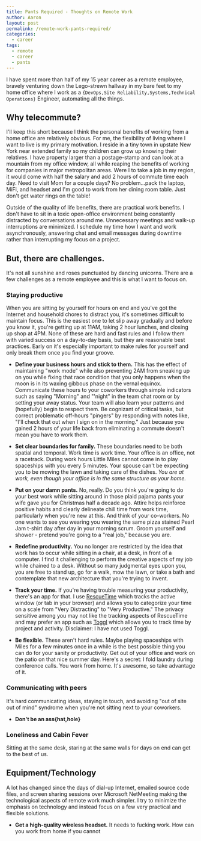 ```yaml
---
title: Pants Required - Thoughts on Remote Work
author: Aaron
layout: post
permalink: /remote-work-pants-required/
categories:
  - career
tags:
  - remote
  - career
  - pants
---
```


I have spent more than half of my 15 year career as a remote employee,
bravely venturing down the Lego-strewn hallway in my bare feet to my
home office where I work as a `{DevOps,Site Reliability,Systems,Technical Operations}` Engineer,
automating all the things.

## Why telecommute?

I'll keep this short because I think the personal benefits of working from a home
office are relatively obvious.  For me, the flexibility of living where I want to live
is my primary motivation. I reside in a
tiny town in upstate New York near extended family so my children can grow up knowing their
relatives.  I have property larger than a postage-stamp and can look at a mountain from my
office window, all while reaping the benefits of working for companies in major metropolitan
areas.
Were I to take a job in my region, it would come with half the salary and add 2 hours of
commute time each day.  Need to visit Mom for a couple days?  No problem...pack the laptop,
MiFi, and headset and I'm good to work from her dining room table.  Just don't get
water rings on the table!

Outside of the quality of life benefits, there are practical work
benefits.  I don't have to sit in a toxic open-office environment being constantly
distracted by conversations around me. Unnecessary meetings and walk-up interruptions
are minimized. I schedule my time how I want and work asynchronously, answering chat
and email messages during downtime rather than interrupting my focus on a project.

## But, there are challenges.

It's not all sunshine and roses punctuated by dancing unicorns. There are a few challenges
as a remote employee and this is what I want to focus on.

### Staying productive

When you are sitting by yourself for hours on end and you've got the Internet and
household chores to distract you, it's sometimes difficult to maintain focus.  This is the
easiest one to let slip away gradually and before you know it, you're getting up at 11AM, taking
2 hour lunches, and closing up shop at 4PM. None of these are hard and fast rules and I follow
them with varied success on a day-to-day basis, but they are reasonable best practices. Early
on it's especially important to make rules for yourself and only break them once you find
your groove.

* **Define your business hours and stick to them.**  This has the effect of maintaining
  "work mode" while also preventing 2AM from sneaking up on you while fixing that
  race condition that you only happens when the moon is in its waxing gibbous
  phase on the vernal equinox. Communicate these hours to your
  coworkers through simple indicators such as saying "Morning" and "'night" in the team chat room or
  by setting your away status.  Your team will also learn your patterns and (hopefully) begin
  to respect them. Be cognizant of critical tasks, but correct problematic off-hours "pingers"
  by responding with notes like, "I'll check that out when I sign on in the morning." Just because
  you gained 2 hours of your life back from eliminating a commute doesn't mean you have to
  work them.

* **Set clear boundaries for family.** These boundaries need to be both spatial and temporal.
  Work time is work time. Your office is an office, not a racetrack. During work hours
  Little Miles cannot come in to play spaceships with you every 5 minutes. Your
  spouse can't be expecting you to be mowing the lawn and taking care of the dishes. *You are
  at work, even though your office is in the same structure as your home.*

* **Put on your damn pants.** No, really. Do you think you're going to do your best work while
  sitting around in those plaid pajama pants your wife gave you for Christmas half a decade ago.
  Attire helps reinforce positive habits and clearly delineate chill time from work time,
  particularly when you're new at this. And think of your co-workers.  No one wants to see you
  wearing you wearing the same pizza stained Pearl Jam t-shirt day after day in your morning scrum.
  Groom yourself and shower - pretend you're going to a "real job," because you are.

* **Redefine productivity.** You no longer are restricted by the idea that work has to occur while
  sitting in a chair, at a desk, in front of a computer.  I find it challenging to perform the
  creative aspects of my job while chained to a desk. Without so many judgmental eyes upon you,
  you are free to stand up, go for a walk, mow the lawn, or take a bath and contemplate that new
  architecture that you're trying to invent.

* **Track your time.** If you're having trouble measuring your productivity, there's an
  app for that.  I use [RescueTime](http://www.rescuetime.com) which tracks the active
  window (or tab in your browser) and allows you to categorize your time on a scale from
  "Very Distracting" to "Very Productive."  The privacy sensitive among you may not like the tracking
  aspects of RescueTime and may prefer an app such as [Toggl](https://toggl.com/) which
  allows you to track time by project and activity.  Disclaimer: I have not used Toggl.

* **Be flexible.** These aren't hard rules.  Maybe playing spaceships with Miles for a
  few minutes once in a while is the best possible thing you can do for your sanity
  or productivity. Get out of your office and work on the patio on that nice summer day.
  Here's a secret: I fold laundry during conference calls.  You work from home. It's awesome,
  so take advantage of it.

### Communicating with peers

It's hard communicating ideas, staying in touch, and
avoiding "out of site out of mind" syndrome when you're not sitting next to your
coworkers.

* **Don't be an ass{hat,hole}**

### Loneliness and Cabin Fever

Sitting at the same desk, staring at the same walls for days on end can get to the best of us.

## Equipment/Technology

A lot has changed since the days of dial-up Internet,
emailed source code files, and screen sharing sessions over Microsoft NetMeeting making
the technological aspects of remote work much simpler.  I try to minimize the emphasis
on technology and instead focus on a few very practical and flexible solutions.

* **Get a high-quality wireless headset.**  It needs to fucking work. How can you
  work from home if you cannot
